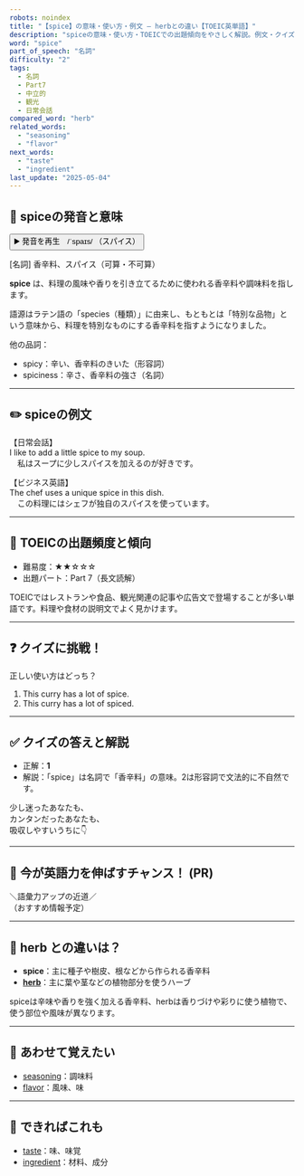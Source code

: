 ```yaml
---
robots: noindex
title: "【spice】の意味・使い方・例文 ― herbとの違い【TOEIC英単語】"
description: "spiceの意味・使い方・TOEICでの出題傾向をやさしく解説。例文・クイズ付きでherbとの違いもわかりやすく学べます。"
word: "spice"
part_of_speech: "名詞"
difficulty: "2"
tags:
  - 名詞
  - Part7
  - 中立的
  - 観光
  - 日常会話
compared_word: "herb"
related_words:
  - "seasoning"
  - "flavor"
next_words:
  - "taste"
  - "ingredient"
last_update: "2025-05-04"
---
```


## 🔰 spiceの発音と意味

<button class="play-audio" onclick="playTTS('spice')">
  <span class="play-audio-main">
    ▶️ 発音を再生　/ˈspaɪs/
  </span>
  <span class="play-audio-sub">
    （スパイス）
  </span>
</button>

[名詞] 香辛料、スパイス（可算・不可算）

**spice** は、料理の風味や香りを引き立てるために使われる香辛料や調味料を指します。

語源はラテン語の「species（種類）」に由来し、もともとは「特別な品物」という意味から、料理を特別なものにする香辛料を指すようになりました。

他の品詞：  
- spicy：辛い、香辛料のきいた（形容詞）
- spiciness：辛さ、香辛料の強さ（名詞）

---

## ✏️ spiceの例文

【日常会話】  
I like to add a little spice to my soup.  
　私はスープに少しスパイスを加えるのが好きです。

【ビジネス英語】  
The chef uses a unique spice in this dish.  
　この料理にはシェフが独自のスパイスを使っています。

---

## 🎯 TOEICの出題頻度と傾向

- 難易度：★★☆☆☆
- 出題パート：Part 7（長文読解）

TOEICではレストランや食品、観光関連の記事や広告文で登場することが多い単語です。料理や食材の説明文でよく見かけます。

---

## ❓ クイズに挑戦！

正しい使い方はどっち？

1. This curry has a lot of spice.  
2. This curry has a lot of spiced.

---

## ✅ クイズの答えと解説

- 正解：**1**
- 解説：「spice」は名詞で「香辛料」の意味。2は形容詞で文法的に不自然です。

少し迷ったあなたも、  
カンタンだったあなたも、  
吸収しやすいうちに👇️

---

## 🚀 今が英語力を伸ばすチャンス！ (PR)

<div class="info-center">
＼語彙力アップの近道／<br>  
（おすすめ情報予定）
</div>

---

## 🤔  herb との違いは？

- **spice**：主に種子や樹皮、根などから作られる香辛料
- **[herb](/word/herb/)**：主に葉や茎などの植物部分を使うハーブ

spiceは辛味や香りを強く加える香辛料、herbは香りづけや彩りに使う植物で、使う部位や風味が異なります。

---

## 🧩 あわせて覚えたい

- [seasoning](/word/seasoning/)：調味料
- [flavor](/word/flavor/)：風味、味

---

## 📖 できればこれも

- [taste](/word/taste/)：味、味覚
- [ingredient](/word/ingredient/)：材料、成分

<!-- cvid: aid41_bid48 -->
